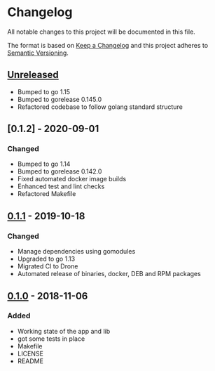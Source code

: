 # Changelog

All notable changes to this project will be documented in this file.

The format is based on [Keep a Changelog](http://keepachangelog.com/en/1.0.0/)
and this project adheres to [Semantic Versioning](http://semver.org/spec/v2.0.0.html).

## [Unreleased]

- Bumped to go 1.15
- Bumped to gorelease 0.145.0
- Refactored codebase to follow golang standard structure

## [0.1.2] - 2020-09-01

### Changed

- Bumped to go 1.14
- Bumped to gorelease 0.142.0
- Fixed automated docker image builds
- Enhanced test and lint checks
- Refactored Makefile

## [0.1.1] - 2019-10-18

### Changed

- Manage dependencies using gomodules
- Upgraded to go 1.13
- Migrated CI to Drone
- Automated release of binaries, docker, DEB and RPM packages

## [0.1.0] - 2018-11-06

### Added

- Working state of the app and lib
- got some tests in place
- Makefile
- LICENSE
- README

[Unreleased]: https://github.com/mvisonneau/go-ebsnvme/compare/0.1.1...HEAD
[0.1.1]: https://github.com/mvisonneau/go-ebsnvme/tree/0.1.1
[0.1.0]: https://github.com/mvisonneau/go-ebsnvme/tree/0.1.0
